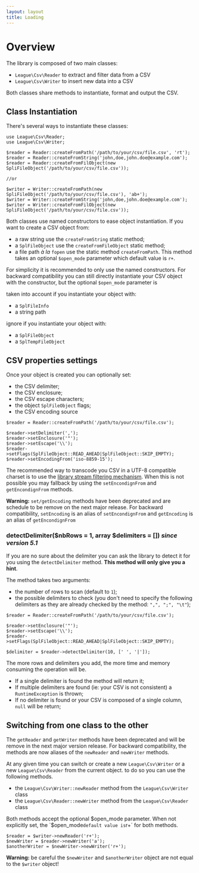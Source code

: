 ```yaml
---
layout: layout
title: Loading
---
```


# Overview

The library is composed of two main classes:

* `League\Csv\Reader` to extract and filter data from a CSV
* `League\Csv\Writer` to insert new data into a CSV

Both classes share methods to instantiate, format and output the CSV.

## Class Instantiation

There's several ways to instantiate these classes:

~~~.language-php
use League\Csv\Reader;
use League\Csv\Writer;

$reader = Reader::createFromPath('/path/to/your/csv/file.csv', 'rt');
$reader = Reader::createFromString('john,doe,john.doe@example.com');
$reader = Reader::createFromFilObject(new SpliFileObject('/path/to/your/csv/file.csv'));

//or 

$writer = Writer::createFromPath(new SpliFileObject('/path/to/your/csv/file.csv'), 'ab+');
$writer = Writer::createFromString('john,doe,john.doe@example.com');
$writer = Writer::createFromFilObject(new SpliFileObject('/path/to/your/csv/file.csv'));
~~~

Both classes use named constructors to ease object instantiation. If you want to create a CSV object from:

* a raw string use the `createFromString` static method;
* a `SplFileObject` use the `createFromFileObject` static method;
* a file path  *à la* `fopen` use the static method `createFromPath`. This method takes an optional `$open_mode` parameter which default value is `r+`.

For simplicity it is recommended to only use the named constructors. For backward compatibility you can still directly instantiate your CSV object with the constructor, but the optional `$open_mode` parameter is

taken into account if you instantiate your object with:

* a `SplFileInfo`
* a string path

ignore if you instantiate your object with:

* a `SplFileObject`
* a `SplTempFileObject`

## CSV properties settings

Once your object is created you can optionally set:

* the CSV delimiter;
* the CSV enclosure;
* the CSV escape characters;
* the object `SplFileObject` flags;
* the CSV encoding source

~~~.language-php
$reader = Reader::createFromPath('/path/to/your/csv/file.csv');

$reader->setDelimiter(',');
$reader->setEnclosure('"');
$reader->setEscape('\\');
$reader->setFlags(SplFileObject::READ_AHEAD|SplFileObject::SKIP_EMPTY);
$reader->setEncodingFrom('iso-8859-15');
~~~

The recommended way to transcode you CSV in a UTF-8 compatible charset is to use the <a href="/filtering/">library stream filtering mechanism</a>. When this is not possible you may fallback by using the `setEncondignFrom` and `getEncondignFrom` methods.

<p class="message-warning"><strong>Warning:</strong> <code>set/getEncoding</code> methods have been deprecated and are schedule to be remove on the next major release. For backward compatibility, <code>setEncoding</code> is an alias of <code>setEncondignFrom</code> and <code>getEncoding</code> is an alias of <code>getEncondignFrom</code></p>

### detectDelimiter($nbRows = 1, array $delimiters = []) *since version 5.1*

If you are no sure about the delimiter you can ask the library to detect it for you using the `detectDelimiter` method. **This method will only give you a hint**. 

The method takes two arguments:

* the number of rows to scan (default to `1`);
* the possible delimiters to check (you don't need to specify the following delimiters as they are already checked by the method: `",", ";", "\t"`);

~~~.language-php
$reader = Reader::createFromPath('/path/to/your/csv/file.csv');

$reader->setEnclosure('"');
$reader->setEscape('\\');
$reader->setFlags(SplFileObject::READ_AHEAD|SplFileObject::SKIP_EMPTY);

$delimiter = $reader->detectDelimiter(10, [' ', '|']);
~~~

The more rows and delimiters you add, the more time and memory consuming the operation will be.

* If a single delimiter is found the method will return it;
* If multiple delimiters are found (ie: your CSV is not consistent) a `RuntimeException` is thrown;
* If no delimiter is found or your CSV is composed of a single column, `null` will be return;

## Switching from one class to the other

<p class="message-warning">The <code>getReader</code> and <code>getWriter</code> methods have been deprecated and will be remove in the next major version release. For backward compatibility, the methods are now aliases of the <code>newReader</code> and <code>newWriter</code> methods.</p>

At any given time you can switch or create a new `League\Csv\Writer` or a new `League\Csv\Reader` from the current object. to do so you can use the following methods.

* the `League\Csv\Writer::newReader` method from the `League\Csv\Writer` class
* the `League\Csv\Reader::newWriter` method from the `League\Csv\Reader` class 

Both methods accept the optional $open_mode parameter. When not explicitly set, the `$open_mode` default value is `r+` for both methods.

~~~.language-php
$reader = $writer->newReader('r+');
$newWriter = $reader->newWriter('a'); 
$anotherWriter = $newWriter->newWriter('r+'); 
~~~

<p class="message-warning"><strong>Warning:</strong> be careful the <code>$newWriter</code> and <code>$anotherWriter</code> object are not equal to the <code>$writer</code> object!</p>
